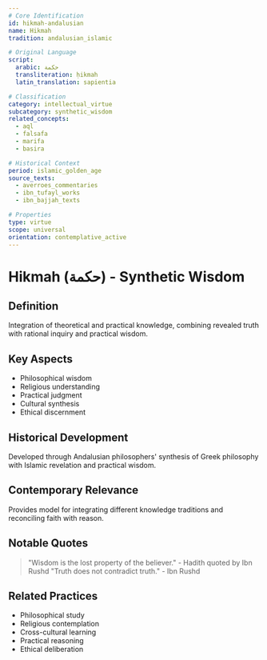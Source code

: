 ```yaml
---
# Core Identification
id: hikmah-andalusian
name: Hikmah
tradition: andalusian_islamic

# Original Language
script:
  arabic: حكمة
  transliteration: ḥikmah
  latin_translation: sapientia

# Classification
category: intellectual_virtue
subcategory: synthetic_wisdom
related_concepts:
  - aql
  - falsafa
  - marifa
  - basira

# Historical Context
period: islamic_golden_age
source_texts:
  - averroes_commentaries
  - ibn_tufayl_works
  - ibn_bajjah_texts

# Properties
type: virtue
scope: universal
orientation: contemplative_active
---
```


# Hikmah (حكمة) - Synthetic Wisdom

## Definition
Integration of theoretical and practical knowledge, combining revealed truth with rational inquiry and practical wisdom.

## Key Aspects
- Philosophical wisdom
- Religious understanding
- Practical judgment
- Cultural synthesis
- Ethical discernment

## Historical Development
Developed through Andalusian philosophers' synthesis of Greek philosophy with Islamic revelation and practical wisdom.

## Contemporary Relevance
Provides model for integrating different knowledge traditions and reconciling faith with reason.

## Notable Quotes
> "Wisdom is the lost property of the believer." - Hadith quoted by Ibn Rushd
> "Truth does not contradict truth." - Ibn Rushd

## Related Practices
- Philosophical study
- Religious contemplation
- Cross-cultural learning
- Practical reasoning
- Ethical deliberation